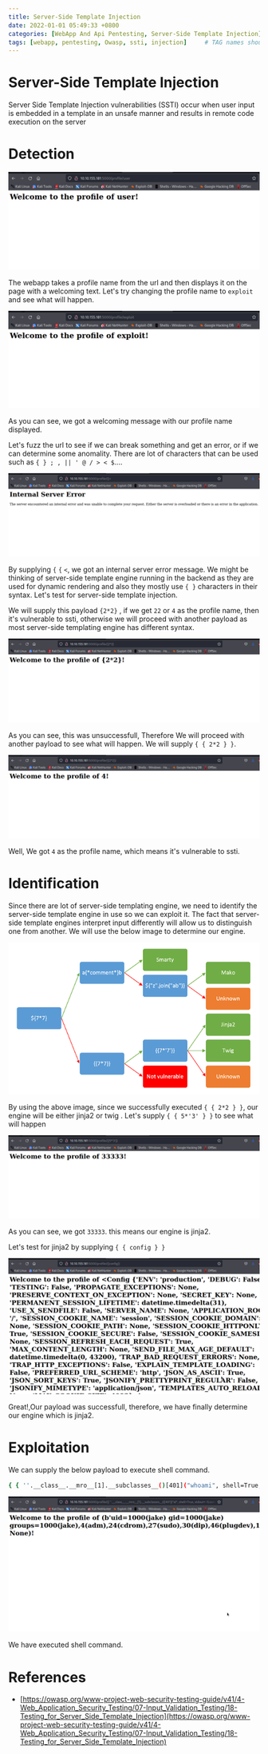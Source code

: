 ```yaml
---
title: Server-Side Template Injection
date: 2022-01-01 05:49:33 +0800
categories: [WebApp And Api Pentesting, Server-Side Template Injection]
tags: [webapp, pentesting, Owasp, ssti, injection]     # TAG names should always be lowercase
---
```


# Server-Side Template Injection

Server Side Template Injection vulnerabilities (SSTI) occur when user input is embedded in a template in an unsafe manner and results in remote code execution on the server

# Detection

![ssti](https://raw.githubusercontent.com/cyberkhalid/cyberkhalid.github.io/main/assets/img/ipentest/ssti1.png)

The webapp takes a profile name from the url and then displays it on the page with a welcoming text. Let's try changing the profile name to `exploit` and see what will happen. 

![ssti](https://raw.githubusercontent.com/cyberkhalid/cyberkhalid.github.io/main/assets/img/ipentest/ssti2.png)

As you can see, we got a welcoming message with our profile name displayed.

Let's fuzz the url to see if we can break something and get an error, or if we can determine some anomality. There are lot of characters that can be used such as `{ } ; , || ' @ / > < $`....

![ssti](https://raw.githubusercontent.com/cyberkhalid/cyberkhalid.github.io/main/assets/img/ipentest/ssti3.png)

By supplying `{` `{` `<`, we got an internal server error message. We might be thinking of server-side template engine running in the backend as they are used for dynamic rendering and also they mostly use `{ }` characters in their syntax. Let's test for server-side template injection.

We will supply this payload `{2*2}` , if we get `22` or `4` as the profile name, then it's vulnerable to ssti, otherwise we will proceed with another payload as most server-side templating engine has different syntax.

![ssti](https://raw.githubusercontent.com/cyberkhalid/cyberkhalid.github.io/main/assets/img/ipentest/ssti4.png)

As you can see, this was unsuccessfull, Therefore We will proceed with another payload to see what will happen. We will supply `{ { 2*2 } }`.

![ssti](https://raw.githubusercontent.com/cyberkhalid/cyberkhalid.github.io/main/assets/img/ipentest/ssti5.png)

Well, We got `4` as the profile name, which means it's vulnerable to ssti.

# Identification

Since there are lot of server-side templating engine, we need to identify the server-side template engine in use so we can exploit it. The fact that server-side template engines interpret input differently will allow us to distinguish one from another. We will use the below image to determine our engine.


![engine](https://raw.githubusercontent.com/cyberkhalid/cyberkhalid.github.io/main/assets/img/ipentest/sstiengine.png)

By using the above image, since we successfully executed `{ { 2*2 } }`, our engine will be either jinja2 or twig . Let's supply `{ { 5*'3' } }` to see what will happen


![ssti](https://raw.githubusercontent.com/cyberkhalid/cyberkhalid.github.io/main/assets/img/ipentest/ssti7.png)

As you can see, we got `33333`. this means our engine is jinja2.

Let's test for jinja2 by supplying `{ { config } }`

![ssti](https://raw.githubusercontent.com/cyberkhalid/cyberkhalid.github.io/main/assets/img/ipentest/ssti8.png)

Great!,Our payload was successfull, therefore, we have finally determine our engine which is jinja2.

# Exploitation

We can supply the below payload to execute shell command.

```bash
{ { ''.__class__.__mro__[1].__subclasses__()[401]("whoami", shell=True, stdout=-1).communicate() } }

```

![ssti](https://raw.githubusercontent.com/cyberkhalid/cyberkhalid.github.io/main/assets/img/ipentest/ssti11.png)

We have executed shell command.


# References

- [https://owasp.org/www-project-web-security-testing-guide/v41/4-Web_Application_Security_Testing/07-Input_Validation_Testing/18-Testing_for_Server_Side_Template_Injection](https://owasp.org/www-project-web-security-testing-guide/v41/4-Web_Application_Security_Testing/07-Input_Validation_Testing/18-Testing_for_Server_Side_Template_Injection)

